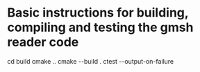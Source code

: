 # Basic instructions for building, compiling and testing the gmsh reader code

cd build
cmake ..
cmake --build .
ctest --output-on-failure


